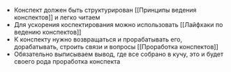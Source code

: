 * Конспект должен быть структурирован [[Принципы ведения конспектов]] и легко читаем
* Для ускорения коспектирования можно использовать [[Лайфхаки по ведению конспектов]]
* К конспекту нужно возвращаться и прорабатывать его, дорабатывать, строить связи и вопросы [[Проработка конспектов]]
* Обязательно выписываем вывод, где все собрано в кучу, это и будет своего рода проработка конспекта